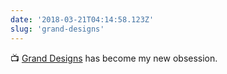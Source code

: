 ```yaml
---
date: '2018-03-21T04:14:58.123Z'
slug: 'grand-designs'
---
```


📺 [Grand Designs](https://www.netflix.com/title/80160755) has become my new obsession.
